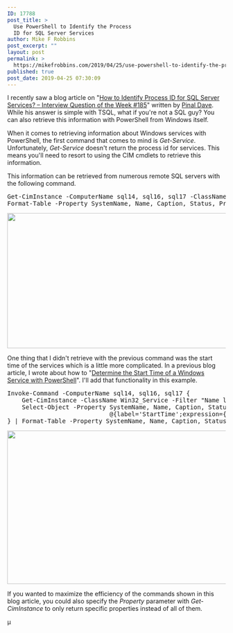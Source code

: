 ```yaml
---
ID: 17788
post_title: >
  Use PowerShell to Identify the Process
  ID for SQL Server Services
author: Mike F Robbins
post_excerpt: ""
layout: post
permalink: >
  https://mikefrobbins.com/2019/04/25/use-powershell-to-identify-the-process-id-for-sql-server-services/
published: true
post_date: 2019-04-25 07:30:09
---
```

I recently saw a blog article on "<a href="https://blog.sqlauthority.com/2018/08/05/how-to-identify-process-id-for-sql-server-services-interview-question-of-the-week-185/" target="_blank" rel="noopener noreferrer">How to Identify Process ID for SQL Server Services? – Interview Question of the Week #185</a>" written by <a href="https://twitter.com/pinaldave" target="_blank" rel="noopener noreferrer">Pinal Dave</a>. While his answer is simple with TSQL, what if you're not a SQL guy? You can also retrieve this information with PowerShell from Windows itself.

When it comes to retrieving information about Windows services with PowerShell, the first command that comes to mind is <em>Get-Service</em>. Unfortunately, <em>Get-Service</em> doesn't return the process id for services. This means you'll need to resort to using the CIM cmdlets to retrieve this information.

This information can be retrieved from numerous remote SQL servers with the following command.
<pre class="lang:ps decode:true">Get-CimInstance -ComputerName sql14, sql16, sql17 -ClassName Win32_Service -Filter "Name like '%sql%' and state = 'running'" |
Format-Table -Property SystemName, Name, Caption, Status, ProcessId, StartName</pre>
<a href="https://mikefrobbins.com/wp-content/uploads/2019/04/sql-process-id1c.jpg"><img class="alignnone size-full wp-image-17793" src="https://mikefrobbins.com/wp-content/uploads/2019/04/sql-process-id1c.jpg" alt="" width="859" height="312" /></a>

One thing that I didn't retrieve with the previous command was the start time of the services which is a little more complicated. In a previous blog article, I wrote about how to "<a href="https://mikefrobbins.com/2017/11/30/determine-the-start-time-of-a-windows-service-with-powershell/" target="_blank" rel="noopener noreferrer">Determine the Start Time of a Windows Service with PowerShell</a>". I'll add that functionality in this example.
<pre class="lang:ps decode:true ">Invoke-Command -ComputerName sql14, sql16, sql17 {
    Get-CimInstance -ClassName Win32_Service -Filter "Name like '%sql%' and state = 'running'" -PipelineVariable Service |
    Select-Object -Property SystemName, Name, Caption, Status, ProcessId, StartName,
                            @{label='StartTime';expression={(Get-Process -Id $Service.ProcessId).StartTime}}
} | Format-Table -Property SystemName, Name, Caption, Status, ProcessId, StartTime, StartName</pre>
<a href="https://mikefrobbins.com/wp-content/uploads/2019/04/sql-process-id2a.jpg"><img class="alignnone size-full wp-image-17794" src="https://mikefrobbins.com/wp-content/uploads/2019/04/sql-process-id2a.jpg" alt="" width="859" height="354" /></a>

If you wanted to maximize the efficiency of the commands shown in this blog article, you could also specify the <em>Property</em> parameter with <em>Get-CimInstance</em> to only return specific properties instead of all of them.

µ